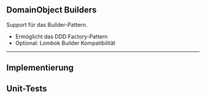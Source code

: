 ## DomainObject Builders

Support für das Builder-Pattern.
-   Ermöglicht das DDD Factory-Pattern
-   Optional: Lombok Builder Kompatibilität

<hr/>

## Implementierung

## Unit-Tests